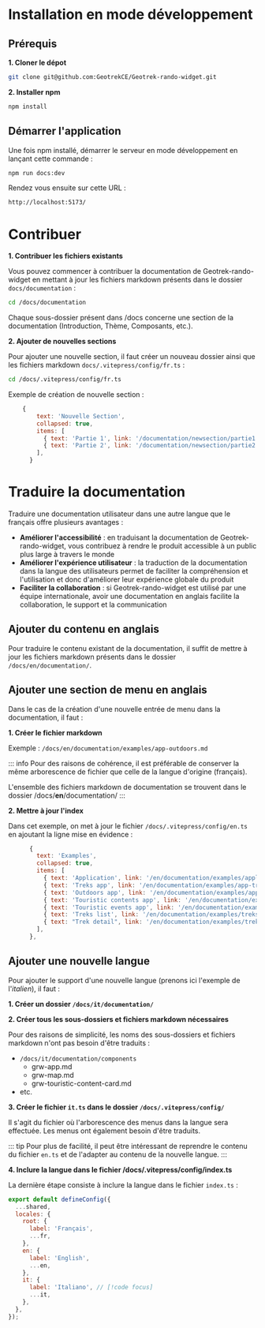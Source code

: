 # Installation en mode développement

## Prérequis

**1. Cloner le dépot**

```bash
git clone git@github.com:GeotrekCE/Geotrek-rando-widget.git
```

**2. Installer npm**

```bash
npm install
```

## Démarrer l'application

Une fois npm installé, démarrer le serveur en mode développement en lançant cette commande :

```bash
npm run docs:dev
```
Rendez vous ensuite sur cette URL :

```bash
http://localhost:5173/
```

# Contribuer

**1. Contribuer les fichiers existants**

Vous pouvez commencer à contribuer la documentation de Geotrek-rando-widget en mettant à jour les fichiers markdown présents dans le dossier `docs/documentation` :

```bash
cd /docs/documentation
```

Chaque sous-dossier présent dans /docs concerne une section de la documentation (Introduction, Thème, Composants, etc.).

**2. Ajouter de nouvelles sections**

Pour ajouter une nouvelle section, il faut créer un nouveau dossier ainsi que les fichiers markdown `docs/.vitepress/config/fr.ts` :

```bash
cd /docs/.vitepress/config/fr.ts
```

Exemple de création de nouvelle section :

```js
    {
        text: 'Nouvelle Section',
        collapsed: true,
        items: [
          { text: 'Partie 1', link: '/documentation/newsection/partie1' },
          { text: 'Partie 2', link: '/documentation/newsection/partie2' },
        ],
      }
```

# Traduire la documentation

Traduire une documentation utilisateur dans une autre langue que le français offre plusieurs avantages :

- **Améliorer l'accessibilité** : en traduisant la documentation de Geotrek-rando-widget, vous contribuez à rendre le produit accessible à un public plus large à travers le monde
- **Améliorer l'expérience utilisateur** : la traduction de la documentation dans la langue des utilisateurs permet de faciliter la compréhension et l'utilisation  et donc d'améliorer leur expérience globale du produit
- **Faciliter la collaboration** : si Geotrek-rando-widget est utilisé par une équipe internationale, avoir une documentation en anglais facilite la collaboration, le support et la communication


## Ajouter du contenu en anglais

Pour traduire le contenu existant de la documentation, il suffit de mettre à jour les fichiers markdown présents dans le dossier `/docs/en/documentation/`.

## Ajouter une section de menu en anglais

Dans le cas de la création d'une nouvelle entrée de menu dans la documentation, il faut :

**1. Créer le fichier markdown**

Exemple : `/docs/en/documentation/examples/app-outdoors.md`

::: info
Pour des raisons de cohérence, il est préférable de conserver la même arborescence de fichier que celle de la langue d'origine (français).

L'ensemble des fichiers markdown de documentation se trouvent dans le dossier /docs/**en**/documentation/
:::

**2. Mettre à jour l'index**

Dans cet exemple, on met à jour le fichier `/docs/.vitepress/config/en.ts` en ajoutant la ligne           mise en évidence :

```js
      {
        text: 'Examples',
        collapsed: true,
        items: [
          { text: 'Application', link: '/en/documentation/examples/application' },
          { text: 'Treks app', link: '/en/documentation/examples/app-treks' },
          { text: 'Outdoors app', link: '/en/documentation/examples/app-outdoors' },// [!code focus]
          { text: 'Touristic contents app', link: '/en/documentation/examples/app-touristic-contents' },
          { text: 'Touristic events app', link: '/en/documentation/examples/app-touristic-events' },
          { text: 'Treks list', link: '/en/documentation/examples/treks-list' },
          { text: "Trek detail", link: '/en/documentation/examples/trek-detail-and-map' },
        ],
      },

```

## Ajouter une nouvelle langue

Pour ajouter le support d'une nouvelle langue (prenons ici l'exemple de l'*italien*), il faut :

**1. Créer un dossier `/docs/it/documentation/`**

**2. Créer tous les sous-dossiers et fichiers markdown nécessaires**

Pour des raisons de simplicité, les noms des sous-dossiers et fichiers markdown n'ont pas besoin d'être traduits :

- `/docs/it/documentation/components`
  - grw-app.md
  - grw-map.md
  - grw-touristic-content-card.md
- etc.

**3. Créer le fichier `it.ts` dans le dossier `/docs/.vitepress/config/`**

Il s'agit du fichier où l'arborescence des menus dans la langue sera effectuée. Les menus ont également besoin d'être traduits. 

::: tip
Pour plus de facilité, il peut être intéressant de reprendre le contenu du fichier `en.ts` et de l'adapter au contenu de la nouvelle langue. 
:::

**4. Inclure la langue dans le fichier /docs/.vitepress/config/index.ts**

La dernière étape consiste à inclure la langue dans le fichier `index.ts` :

```js
export default defineConfig({
  ...shared,
  locales: {
    root: {
      label: 'Français',
      ...fr,
    },
    en: {
      label: 'English',
      ...en,
    },
    it: { 
      label: 'Italiano', // [!code focus]
      ...it,
    },
  },
});
```
